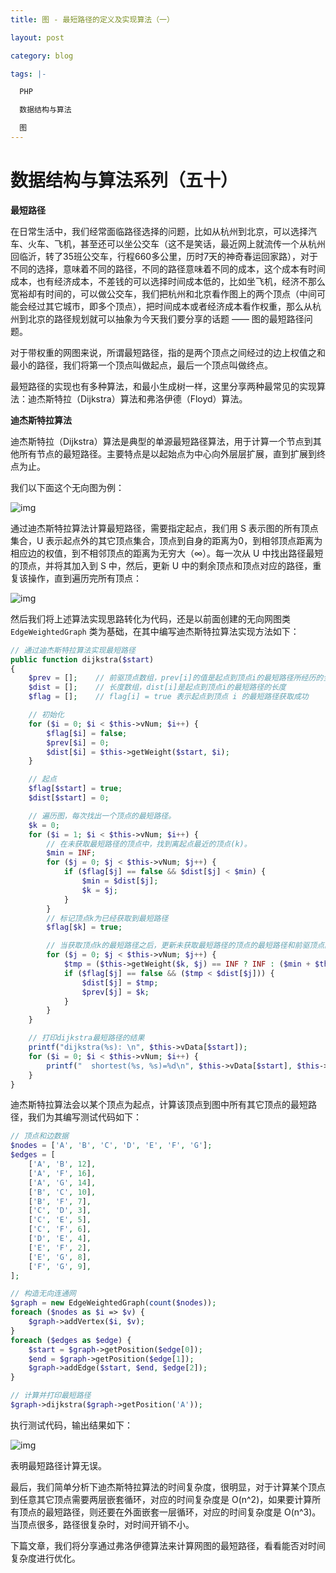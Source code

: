 ```yaml
---
title: 图 - 最短路径的定义及实现算法（一）

layout: post

category: blog

tags: |-

  PHP

  数据结构与算法

  图
---
```




# 数据结构与算法系列（五十）



**最短路径**

在日常生活中，我们经常面临路径选择的问题，比如从杭州到北京，可以选择汽车、火车、飞机，甚至还可以坐公交车（这不是笑话，最近网上就流传一个从杭州回临沂，转了35班公交车，行程660多公里，历时7天的神奇春运回家路），对于不同的选择，意味着不同的路径，不同的路径意味着不同的成本，这个成本有时间成本，也有经济成本，不差钱的可以选择时间成本低的，比如坐飞机，经济不那么宽裕却有时间的，可以做公交车，我们把杭州和北京看作图上的两个顶点（中间可能会经过其它城市，即多个顶点），把时间成本或者经济成本看作权重，那么从杭州到北京的路径规划就可以抽象为今天我们要分享的话题 —— 图的最短路径问题。

对于带权重的网图来说，所谓最短路径，指的是两个顶点之间经过的边上权值之和最小的路径，我们将第一个顶点叫做起点，最后一个顶点叫做终点。

最短路径的实现也有多种算法，和最小生成树一样，这里分享两种最常见的实现算法：迪杰斯特拉（Dijkstra）算法和弗洛伊德（Floyd）算法。

**迪杰斯特拉算法**

迪杰斯特拉（Dijkstra）算法是典型的单源最短路径算法，用于计算一个节点到其他所有节点的最短路径。主要特点是以起始点为中心向外层层扩展，直到扩展到终点为止。

我们以下面这个无向图为例：

![img](/assets/post/90320c856f92ad4e424a64ec857659dc08ce74f2e1278f25b91401b950a3e47c.png)

通过迪杰斯特拉算法计算最短路径，需要指定起点，我们用 S 表示图的所有顶点集合，U 表示起点外的其它顶点集合，顶点到自身的距离为0，到相邻顶点距离为相应边的权值，到不相邻顶点的距离为无穷大（∞）。每一次从 U 中找出路径最短的顶点，并将其加入到 S 中，然后，更新 U 中的剩余顶点和顶点对应的路径，重复该操作，直到遍历完所有顶点：

![img](/assets/post/45e1c4dc326794be16b5ef5f319e65c245ea2c1b1ecd934acde0e99d03426362.png)

然后我们将上述算法实现思路转化为代码，还是以前面创建的无向网图类 `EdgeWeightedGraph` 类为基础，在其中编写迪杰斯特拉算法实现方法如下：

```php
// 通过迪杰斯特拉算法实现最短路径
public function dijkstra($start)
{
    $prev = [];    // 前驱顶点数组，prev[i]的值是起点到顶点i的最短路径所经历的全部顶点中，i之前的那个顶点。
    $dist = [];    // 长度数组，dist[i]是起点到顶点i的最短路径的长度
    $flag = [];    // flag[i] = true 表示起点到顶点 i 的最短路径获取成功

    // 初始化
    for ($i = 0; $i < $this->vNum; $i++) {
        $flag[$i] = false;
        $prev[$i] = 0;
        $dist[$i] = $this->getWeight($start, $i);
    }

    // 起点
    $flag[$start] = true;
    $dist[$start] = 0;

    // 遍历图，每次找出一个顶点的最短路径。
    $k = 0;
    for ($i = 1; $i < $this->vNum; $i++) {
        // 在未获取最短路径的顶点中，找到离起点最近的顶点(k)。
        $min = INF;
        for ($j = 0; $j < $this->vNum; $j++) {
            if ($flag[$j] == false && $dist[$j] < $min) {
                $min = $dist[$j];
                $k = $j;
            }
        }
        // 标记顶点k为已经获取到最短路径
        $flag[$k] = true;

        // 当获取顶点k的最短路径之后，更新未获取最短路径的顶点的最短路径和前驱顶点。
        for ($j = 0; $j < $this->vNum; $j++) {
            $tmp = ($this->getWeight($k, $j) == INF ? INF : ($min + $this->getWeight($k, $j)));
            if ($flag[$j] == false && ($tmp < $dist[$j])) {
                $dist[$j] = $tmp;
                $prev[$j] = $k;
            }
        }
    }

    // 打印dijkstra最短路径的结果
    printf("dijkstra(%s): \n", $this->vData[$start]);
    for ($i = 0; $i < $this->vNum; $i++) {
        printf("  shortest(%s, %s)=%d\n", $this->vData[$start], $this->vData[$i], $dist[$i]);
    }
}
```

迪杰斯特拉算法会以某个顶点为起点，计算该顶点到图中所有其它顶点的最短路径，我们为其编写测试代码如下：

```php
// 顶点和边数据
$nodes = ['A', 'B', 'C', 'D', 'E', 'F', 'G'];
$edges = [
    ['A', 'B', 12],
    ['A', 'F', 16],
    ['A', 'G', 14],
    ['B', 'C', 10],
    ['B', 'F', 7],
    ['C', 'D', 3],
    ['C', 'E', 5],
    ['C', 'F', 6],
    ['D', 'E', 4],
    ['E', 'F', 2],
    ['E', 'G', 8],
    ['F', 'G', 9],
];

// 构造无向连通网
$graph = new EdgeWeightedGraph(count($nodes));
foreach ($nodes as $i => $v) {
    $graph->addVertex($i, $v);
}
foreach ($edges as $edge) {
    $start = $graph->getPosition($edge[0]);
    $end = $graph->getPosition($edge[1]);
    $graph->addEdge($start, $end, $edge[2]);
}

// 计算并打印最短路径
$graph->dijkstra($graph->getPosition('A'));
```

执行测试代码，输出结果如下：

![img](/assets/post/181e9a4735574406e38d46557fa95c5d471620076f43ed0de1dc765c4b497826.png)

表明最短路径计算无误。

最后，我们简单分析下迪杰斯特拉算法的时间复杂度，很明显，对于计算某个顶点到任意其它顶点需要两层嵌套循环，对应的时间复杂度是 O(n^2)，如果要计算所有顶点的最短路径，则还要在外面嵌套一层循环，对应的时间复杂度是 O(n^3)。当顶点很多，路径很复杂时，对时间开销不小。

下篇文章，我们将分享通过弗洛伊德算法来计算网图的最短路径，看看能否对时间复杂度进行优化。